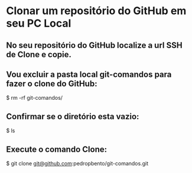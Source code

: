 # Clonar um repositório do GitHub em seu PC Local

## No seu repositório do GitHub localize a url SSH de Clone e copie.

## Vou excluir a pasta local git-comandos para fazer o clone do GitHub:
$ rm -rf git-comandos/

## Confirmar se o diretório esta vazio:
$ ls

## Execute o comando Clone:
$ git clone git@github.com:pedropbento/git-comandos.git